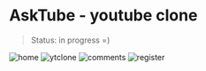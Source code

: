 <h1>AskTube - youtube clone</h1>

> Status: in progress =)

![home](https://user-images.githubusercontent.com/53923000/196062408-7ff12424-e16e-4efc-ae77-fc86bcb10cf9.PNG)
![ytclone](https://user-images.githubusercontent.com/53923000/196062410-b295dbc1-5981-495f-849a-120ba24eb1f4.PNG)
![comments](https://user-images.githubusercontent.com/53923000/196062501-7c0fc5cf-2bb0-468d-a86a-424baee682ad.PNG)
![register](https://user-images.githubusercontent.com/53923000/196062409-fb5e7e3b-b8c7-4c4b-9054-b78c612ee5d8.PNG)

